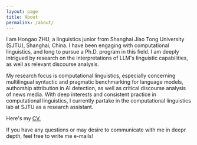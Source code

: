 ```yaml
---
layout: page
title: About
permalink: /about/
---
```


I am Hongao ZHU, a linguistics junior from Shanghai Jiao Tong University (SJTU), Shanghai, China. I have been engaging with computational linguistics, and long to pursue a Ph.D. program in this field. I am deeply intrigued by research on the interpretations of LLM's linguistic capabilities, as well as relevant discourse analysis.

My research focus is computational linguistics, especially concerning multilingual syntactic and pragmatic benchmarking for language models, authorship attribution in AI detection, as well as critical discourse analysis of news media. With deep interests and consistent practice in computational linguistics, I currently partake in the computational linguistics lab at SJTU as a research assistant.

Here's my <a href="CV.pdf" target="_blank">CV.</a>

If you have any questions or may desire to communicate with me in deepr depth, feel free to write me e-mails!